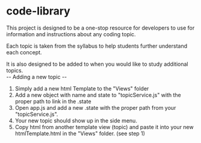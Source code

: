 # code-library

This project is designed to be a one-stop resource for developers to use for information and instructions about any coding topic. 

Each topic is taken from the syllabus to help students further understand each concept. 

It is also designed to be added to when you would like to study additional topics.  
  -- Adding a new topic -- 
  1. Simply add a new html Template to the "Views" folder
  2. Add a new object with name and state to "topicService.js" with the proper path to link in the .state
  3. Open app.js and add a new .state with the proper path from your "topicService.js". 
  4. Your new topic should show up in the side menu.
  5. Copy html from another template view (topic) and paste it into your new htmlTemplate.html in the "Views" folder. (see step 1)
